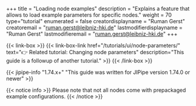 +++
title = "Loading node examples"
description = "Explains a feature that allows to load example parameters for specific nodes."
weight = 70
type="tutorial"
enumerated = false
creatordisplayname = "Ruman Gerst"
creatoremail = "ruman.gerst@leibniz-hki.de"
lastmodifierdisplayname = "Ruman Gerst"
lastmodifieremail = "ruman.gerst@leibniz-hki.de"
+++

{{< link-box >}}
    {{< link-box-link href="/tutorials/ui/node-parameters/" text="👉 Related tutorial: Changing node parameters" description="This guide is a followup of another tutorial." >}}
{{< /link-box >}}

{{< jipipe-info "1.74.x+" "This guide was written for JIPipe version 1.74.0 or newer" >}}

{{< notice info >}}
Please note that not all nodes come with prepackaged example configurations.
{{< /notice >}}